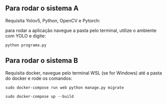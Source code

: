 ## Para rodar o sistema A
Requisita Yolov5, Python, OpenCV e Pytorch:

para rodar a aplicação navegue a pasta pelo terminal, utilize o ambiente com YOLO e digite: 

`python programa.py`

## Para rodar o sistema B
Requisita docker, navegue pelo terminal WSL (se for Windows) até a pasta do docker e rode os comandos:

`sudo docker-compose run web python manage.py migrate`

`sudo docker-compose up --build`
